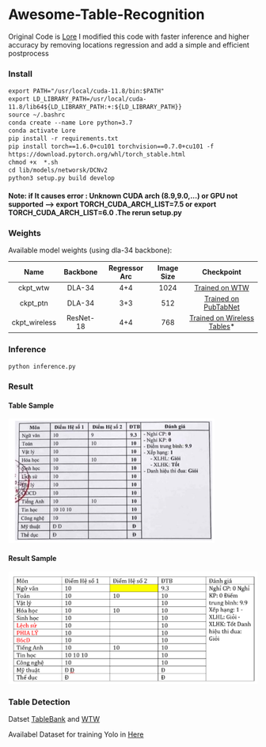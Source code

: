 # Awesome-Table-Recognition
Original Code is [Lore](https://github.com/AlibabaResearch/AdvancedLiterateMachinery/tree/main/DocumentUnderstanding/LORE-TSR)
I modified this code with faster inference and higher accuracy by removing locations regression and add a simple and efficient postprocess

### Install 
```
export PATH="/usr/local/cuda-11.8/bin:$PATH"
export LD_LIBRARY_PATH=/usr/local/cuda-11.8/lib64${LD_LIBRARY_PATH:+:${LD_LIBRARY_PATH}}
source ~/.bashrc
conda create --name Lore python=3.7
conda activate Lore
pip install -r requirements.txt
pip install torch==1.6.0+cu101 torchvision==0.7.0+cu101 -f https://download.pytorch.org/whl/torch_stable.html
chmod +x  *.sh
cd lib/models/networsk/DCNv2
python3 setup.py build develop
```
#### Note: if It causes error : Unknown CUDA arch (8.9,9.0,...) or GPU not supported --> export TORCH_CUDA_ARCH_LIST=7.5 or export TORCH_CUDA_ARCH_LIST=6.0 .The rerun setup.py

### Weights
Available model weights (using dla-34 backbone):

| Name | Backbone | Regressor Arc | Image Size | Checkpoint | 
| :---:| :---:| :---: | :---: | :---: |
|ckpt_wtw| DLA-34 | 4+4 | 1024 |[Trained on WTW](https://drive.google.com/file/d/1n33c9jmGmjSfRbheleE1pqiIXBb_BCEw/view?usp=sharing)|
|ckpt_ptn| DLA-34 | 3+3 | 512 | [Trained on PubTabNet](https://drive.google.com/file/d/1hg5R42u_6xaoO-6Ft18Ctu86HB_N2Bzu/view?usp=sharing)|
|ckpt_wireless| ResNet-18 | 4+4 | 768 | [Trained on Wireless Tables](https://drive.google.com/file/d/1cBaewRwlZF1tIZovT49HpJZ5wlb3nSCw/view?usp=sharing)*|


### Inference
```
python inference.py
```
### Result
#### Table Sample
![Table Sample](samples/table_1.png)

#### Result Sample
![Result Sample](samples/result_1.png)
### Table Detection
Datset [TableBank](https://github.com/doc-analysis/TableBank) and [WTW](https://github.com/wangwen-whu/wtw-dataset)

Availabel Dataset for training Yolo in [Here](https://drive.google.com/drive/folders/10FTDBGsErTH4OkNXAbCCA-cuUr1-XPau?usp=sharing)
